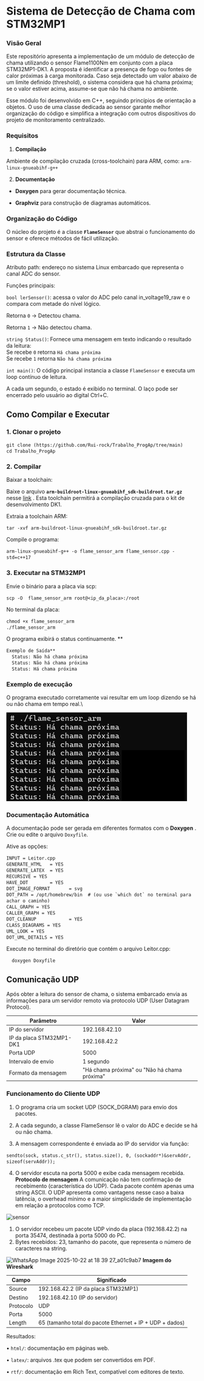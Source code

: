 # Sistema de Detecção de Chama com STM32MP1
### Visão Geral

  Este repositório apresenta a implementação de um módulo de detecção de chama utilizando o sensor Flame1100Nm em conjunto com a placa STM32MP1-DK1.
A proposta é identificar a presença de fogo ou fontes de calor próximas à carga monitorada. Caso seja detectado um valor abaixo de um limite definido (threshold), o sistema considera que há chama próxima; se o valor estiver acima, assume-se que não há chama no ambiente.

  Esse módulo foi desenvolvido em C++, seguindo princípios de orientação a objetos. O uso de uma classe dedicada ao sensor garante melhor organização do código e simplifica a integração com outros dispositivos do projeto de monitoramento centralizado.

### **Requisitos**
1) **Compilação**

Ambiente de compilação cruzada (cross-toolchain) para ARM, como:
`arm-linux-gnueabihf-g++`

2) **Documentação**

  * **Doxygen** para gerar documentação técnica.

  * **Graphviz** para construção de diagramas automáticos.

### **Organização do Código**

O núcleo do projeto é a classe **`FlameSensor`** que abstrai o funcionamento do sensor e oferece métodos de fácil utilização.

### **Estrutura da Classe**

Atributo
  path: endereço no sistema Linux embarcado que representa o canal ADC do sensor.

Funções principais:
  
  `bool lerSensor()`: acessa o valor do ADC pelo canal in_voltage19_raw e o compara com metade do nível lógico.
  
  Retorna `0` → Detectou chama.
  
  Retorna `1` → Não detectou chama.

`string Status()`: Fornece uma mensagem em texto indicando o resultado da leitura:\
  Se recebe `0` retorna `Há chama próxima`\
  Se recebe `1` retorna `Não há chama próxima`

`int main()`: O código principal instancia a classe `FlameSensor` e executa um loop contínuo de leitura.

A cada um segundo, o estado é exibido no terminal.
O laço pode ser encerrado pelo usuário ao digital Ctrl+C.

## **Como Compilar e Executar**
### **1. Clonar o projeto**
```
git clone (https://github.com/Rui-rock/Trabalho_ProgAp/tree/main)
cd Trabalho_ProgAp
```
### **2. Compilar**

Baixar a toolchain:

Baixe o arquivo **`arm-buildroot-linux-gnueabihf_sdk-buildroot.tar.gz`** nesse [link](https://drive.google.com/file/d/1qpq3QeK5f7T061LFA0JlJz2fgMQDvyMn/view)
. Esta toolchain permitirá a compilação cruzada para o kit de desenvolvimento DK1.

Extraia a toolchain ARM:
```
tar -xvf arm-buildroot-linux-gnueabihf_sdk-buildroot.tar.gz
```
Compile o programa:
```
arm-linux-gnueabihf-g++ -o flame_sensor_arm flame_sensor.cpp -std=c++17
```
### **3. Executar na STM32MP1**

Envie o binário para a placa via scp:
```
scp -O  flame_sensor_arm root@<ip_da_placa>:/root
```
No terminal da placa:
```
chmod +x flame_sensor_arm
./flame_sensor_arm
```
O programa exibirá o status continuamente.
**
```
Exemplo de Saída**
  Status: Não há chama próxima
  Status: Não há chama próxima
  Status: Há chama próxima
```
### **Exemplo de execução**
O programa executado corretamente vai resultar em um loop dizendo se há ou não chama em tempo real.\

![](/readme/terminal.png)

### **Documentação Automática**
  A documentação pode ser gerada em diferentes formatos com o **Doxygen** .
  Crie ou edite o arquivo `Doxyfile`.

Ative as opções:
```
INPUT = Leitor.cpp
GENERATE_HTML   = YES
GENERATE_LATEX  = YES
RECURSIVE = YES
HAVE_DOT        = YES
DOT_IMAGE_FORMAT       = svg
DOT_PATH = /opt/homebrew/bin  # (ou use `which dot` no terminal para achar o caminho)
CALL_GRAPH = YES
CALLER_GRAPH = YES
DOT_CLEANUP            = YES
CLASS_DIAGRAMS = YES
UML_LOOK = YES
DOT_UML_DETAILS = YES
```
Execute no terminal do diretório que contém o arquivo Leitor.cpp:
```
  doxygen Doxyfile
```
## Comunicação UDP
  Após obter a leitura do sensor de chama, o sistema embarcado envia as informações para um servidor remoto via protocolo UDP (User Datagram Protocol).
  
| Parâmetro                | Valor       | 
|--------------------------|-------------|
| IP do servidor           | 192.168.42.10 | 
| IP da placa STM32MP1-DK1 | 192.168.42.2  | 
| Porta UDP                | 5000  | 
| Intervalo de envio       | 1 segundo | 
| Formato da mensagem      | "Há chama próxima" ou "Não há chama próxima" | 

### Funcionamento do Cliente UDP
1) O programa cria um socket UDP (SOCK_DGRAM) para envio dos pacotes.

2) A cada segundo, a classe FlameSensor lê o valor do ADC e decide se há ou não chama.

3) A mensagem correspondente é enviada ao IP do servidor via função:
```
sendto(sock, status.c_str(), status.size(), 0, (sockaddr*)&servAddr, sizeof(servAddr));
```
4) O servidor escuta na porta 5000 e exibe cada mensagem recebida.
**Protocolo de mensagem**
A comunicação não tem confirmação de recebimento (característica do UDP). Cada pacote contém apenas uma string ASCII. O UDP apresenta como vantagens nesse caso a baixa latência, o overhead mínimo e a maior simplicidade de implementação em relação a protocolos como TCP.

![sensor](https://github.com/user-attachments/assets/2d99b181-fc13-462c-8cff-2ecc0fec244b)
1. O servidor recebeu um pacote UDP vindo da placa (192.168.42.2) na porta 35474, destinada à porta 5000 do PC.
2. Bytes recebidos: 23, tamanho do pacote, que representa o número de caracteres na string.
   
![WhatsApp Image 2025-10-22 at 18 39 27_a01c9ab7](https://github.com/user-attachments/assets/ef1e7bd0-568b-4f5c-b143-fa16de3f0f3d)
**Imagem do Wireshark**

| Campo                    | Significado       | 
|--------------------------|-------------|
| Source                   | 192.168.42.2 (IP da placa STM32MP1) | 
| Destino                  | 192.168.42.10 (IP do servidor)  | 
| Protocolo                | UDP  | 
| Porta                    | 5000  | 
| Length                   | 65 (tamanho total do pacote Ethernet + IP + UDP + dados) |  | 




Resultados:

  • `html/`: documentação em páginas web.

  • `latex/`: arquivos .tex que podem ser convertidos em PDF.

  • `rtf/`: documentação em Rich Text, compatível com editores de texto.

